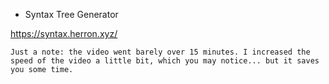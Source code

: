 * Syntax Tree Generator

https://syntax.herron.xyz/

    Just a note: the video went barely over 15 minutes. I increased the speed of the video a little bit, which you may notice... but it saves you some time.
